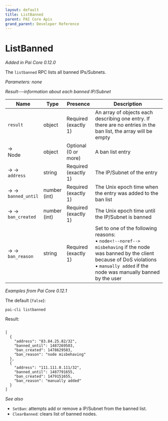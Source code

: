 ```yaml
---
layout: default
title: ListBanned
parent: PAI Core Apis
grand_parent: Developer Reference
---
```


ListBanned
========================

*Added in Pai Core 0.12.0*

The `listbanned` RPC lists all banned IPs/Subnets.

*Parameters: none*

*Result---information about each banned IP/Subnet*

| Name | Type      | Presence            | Description
|------|-----------|---------------------|-------------
| `result`  | object | Required<br>(exactly 1) | An array of objects each describing one entry. If there are no entries in the ban list, the array will be empty
| →<br>Node | object | Optional<br>(0 or more) | A ban list entry
| → →<br>`address` | string | Required<br>(exactly 1) | The IP/Subnet of the entry
| → →<br>`banned_until` | number<br>(int) | Required<br>(exactly 1) | The Unix epoch time when the entry was added to the ban list
| → →<br>`ban_created` | number<br>(int) | Required<br>(exactly 1) | The Unix epoch time until the IP/Subnet is banned
| → →<br>`ban_reason` | string | Required<br>(exactly 1) | Set to one of the following reasons:<br>• `node<!--noref--> misbehaving` if the node was banned by the client because of DoS violations<br>• `manually added` if the node was manually banned by the user


*Examples from Pai Core 0.12.1*

The default (`false`):

```
pai-cli listbanned
```

Result:

```

[
  {
    "address": "83.84.25.82/32",
    "banned_until": 1487269503,
    "ban_created": 1478629503,
    "ban_reason": "node misbehaving"
  },
  {
    "address": "111.111.0.111/32",
    "banned_until": 1487791655,
    "ban_created": 1479151655,
    "ban_reason": "manually added"
  }
]
```

*See also*

* `SetBan`: attempts add or remove a IP/Subnet from the banned list.
* `ClearBanned`:  clears list of banned nodes.


